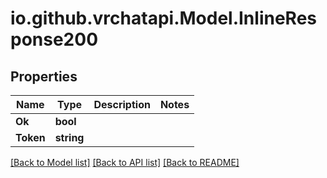 
# io.github.vrchatapi.Model.InlineResponse200

## Properties

Name | Type | Description | Notes
------------ | ------------- | ------------- | -------------
**Ok** | **bool** |  | 
**Token** | **string** |  | 

[[Back to Model list]](../README.md#documentation-for-models)
[[Back to API list]](../README.md#documentation-for-api-endpoints)
[[Back to README]](../README.md)

